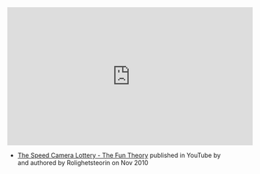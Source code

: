 
<iframe width="560" height="315" src="https://www.youtube.com/embed/iynzHWwJXaA" title="YouTube video player" frameborder="0" allow="accelerometer; autoplay; clipboard-write; encrypted-media; gyroscope; picture-in-picture; web-share" allowfullscreen></iframe>

- [The Speed Camera Lottery - The Fun Theory](https://www.youtube.com/watch?v=iynzHWwJXaA) published in YouTube by  and authored by Rolighetsteorin on Nov 2010



